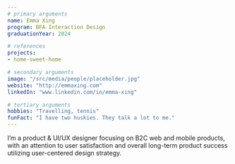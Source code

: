 ```yaml
---
# primary arguments
name: Emma Xing
program: BFA Interaction Design
graduationYear: 2024

# references
projects:
- home-sweet-home

# secondary arguments
image: "/src/media/people/placeholder.jpg"
website: "http://emmaxing.com"
linkedIn: "www.linkedin.com/in/emma-xing"

# tertiary arguments
hobbies: "Travelling, tennis"
funFact: "I have two huskies. They talk a lot to me."
---
```

I’m a product & UI/UX designer focusing on B2C web and mobile products, with an attention to user satisfaction and overall long-term product success utilizing user-centered design strategy.
